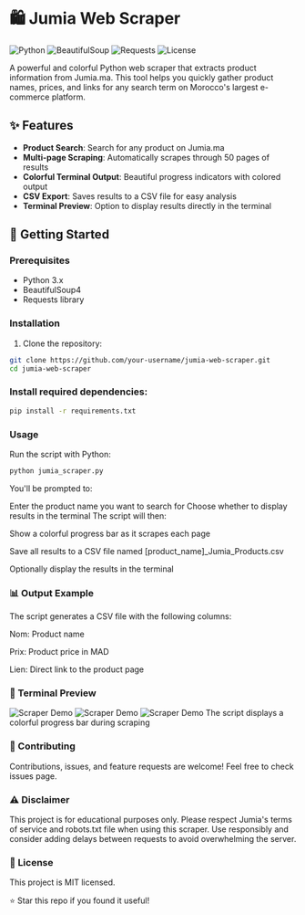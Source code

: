 # 🛍️ Jumia Web Scraper

![Python](https://img.shields.io/badge/Python-3.x-blue.svg)
![BeautifulSoup](https://img.shields.io/badge/BeautifulSoup-4.x-green.svg)
![Requests](https://img.shields.io/badge/Requests-Latest-orange.svg)
![License](https://img.shields.io/badge/License-MIT-yellow.svg)

A powerful and colorful Python web scraper that extracts product information from Jumia.ma. This tool helps you quickly gather product names, prices, and links for any search term on Morocco's largest e-commerce platform.

## ✨ Features

- **Product Search**: Search for any product on Jumia.ma
- **Multi-page Scraping**: Automatically scrapes through 50 pages of results
- **Colorful Terminal Output**: Beautiful progress indicators with colored output
- **CSV Export**: Saves results to a CSV file for easy analysis
- **Terminal Preview**: Option to display results directly in the terminal

## 🚀 Getting Started

### Prerequisites

- Python 3.x
- BeautifulSoup4
- Requests library

### Installation

1. Clone the repository:
```bash
git clone https://github.com/your-username/jumia-web-scraper.git
cd jumia-web-scraper
```
### Install required dependencies:

```bash
pip install -r requirements.txt
```
### Usage
Run the script with Python:
```bash
python jumia_scraper.py
```
You'll be prompted to:

Enter the product name you want to search for
Choose whether to display results in the terminal
The script will then:

Show a colorful progress bar as it scrapes each page

Save all results to a CSV file named [product_name]_Jumia_Products.csv

Optionally display the results in the terminal

### 📊 Output Example
The script generates a CSV file with the following columns:

Nom: Product name

Prix: Product price in MAD

Lien: Direct link to the product page

###  🎨 Terminal Preview
![Scraper Demo](./images/demo-screenshot.png)
![Scraper Demo](./images/demo-screenshot.png)
![Scraper Demo](./images/demo-screenshot.png)
The script displays a colorful progress bar during scraping

### 🤝 Contributing
Contributions, issues, and feature requests are welcome! Feel free to check issues page.

### ⚠️ Disclaimer
This project is for educational purposes only. Please respect Jumia's terms of service and robots.txt file when using this scraper. Use responsibly and consider adding delays between requests to avoid overwhelming the server.

### 📝 License
This project is MIT licensed.

⭐ Star this repo if you found it useful!

